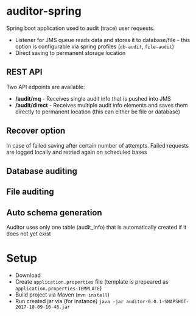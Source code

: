 # auditor-spring

Spring boot application used to audit (trace) user requests. 

- Listener for JMS queue reads data and stores it to database/file - this option is configurable via spring profiles (`db-audit`, `file-audit`)
- Direct saving to permanent storage location


## REST API

Two API edpoints are available:

- **/audit/mq** - Receives single audit info that is pushed into JMS
- **/audit/direct** - Receives multiple audit info elements and saves them directly to permanent location (this can either be file or database)

## Recover option 

In case of failed saving after certain number of attempts. Failed requests are logged locally and retried again on scheduled bases

## Database auditing
## File auditing

## Auto schema generation 

Auditor uses only one table (audit_info) that is automatically created if it does not yet exist



# Setup

- Download
- Create `application.properties` file (template is prepeared as `application.properties-TEMPLATE`)
- Build project via Maven (`mvn install`)
- Run created jar via (for instance) `java -jar auditor-0.0.1-SNAPSHOT-2017-10-09-10-48.jar`


